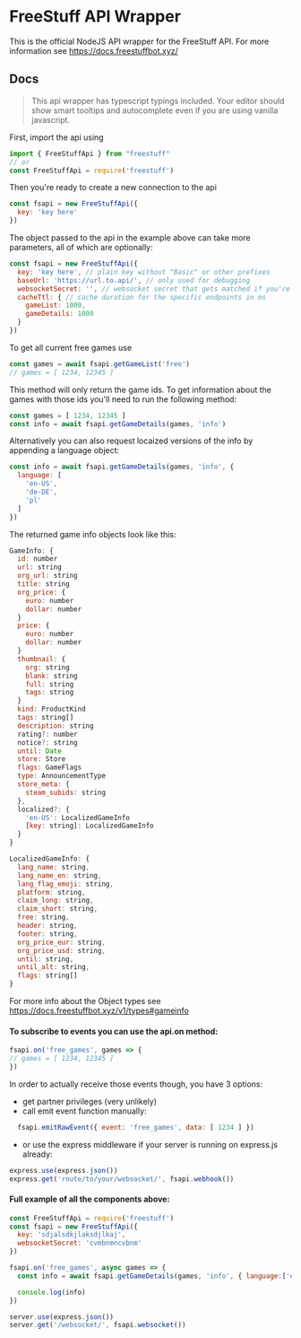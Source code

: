 # FreeStuff API Wrapper

This is the official NodeJS API wrapper for the FreeStuff API. For more information see https://docs.freestuffbot.xyz/

## Docs

> This api wrapper has typescript typings included. Your editor should show smart tooltips and autocomplete even if you are using vanilla javascript.

First, import the api using
```js
import { FreeStuffApi } from "freestuff"
// or
const FreeStuffApi = require('freestuff')
```

Then you're ready to create a new connection to the api
```js
const fsapi = new FreeStuffApi({
  key: 'key here'
})
```

The object passed to the api in the example above can take more parameters, all of which are optionally:
```js
const fsapi = new FreeStuffApi({
  key: 'key here', // plain key without "Basic" or other prefixes
  baseUrl: 'https://url.to.api/', // only used for debugging
  websocketSecret: '', // websocket secret that gets matched if you're using the inbuilt express.js middleware
  cacheTtl: { // cache duration for the specific endpoints in ms
    gameList: 1000,
    gameDetails: 1000
  }
})
```

To get all current free games use
```js
const games = await fsapi.getGameList('free')
// games = [ 1234, 12345 ]
```

This method will only return the game ids. To get information about the games with those ids you'll need to run the following method:

```js
const games = [ 1234, 12345 ]
const info = await fsapi.getGameDetails(games, 'info')
```

Alternatively you can also request locaized versions of the info by appending a language object:

```js
const info = await fsapi.getGameDetails(games, 'info', {
  language: [
    'en-US',
    'de-DE',
    'pl'
  ]
})
```

The returned game info objects look like this:

```js
GameInfo: {
  id: number
  url: string
  org_url: string
  title: string
  org_price: {
    euro: number
    dollar: number
  }
  price: {
    euro: number
    dollar: number
  }
  thumbnail: {
    org: string
    blank: string
    full: string
    tags: string
  }
  kind: ProductKind
  tags: string[]
  description: string
  rating?: number
  notice?: string
  until: Date
  store: Store
  flags: GameFlags
  type: AnnouncementType
  store_meta: {
    steam_subids: string
  },
  localized?: {
    'en-US': LocalizedGameInfo
    [key: string]: LocalizedGameInfo
  }
}

LocalizedGameInfo: {
  lang_name: string,
  lang_name_en: string,
  lang_flag_emoji: string,
  platform: string,
  claim_long: string,
  claim_short: string,
  free: string,
  header: string,
  footer: string,
  org_price_eur: string,
  org_price_usd: string,
  until: string,
  until_alt: string,
  flags: string[]
}
```

For more info about the Object types see https://docs.freestuffbot.xyz/v1/types#gameinfo

#### To subscribe to events you can use the api.on method:
```js
fsapi.on('free_games', games => {
// games = [ 1234, 12345 ]
})
```

In order to actually receive those events though, you have 3 options:
* get partner privileges (very unlikely)
* call emit event function manually:
```js
  fsapi.emitRawEvent({ event: 'free_games', data: [ 1234 ] })
```
* or use the express middleware if your server is running on express.js already:
```js
express.use(express.json())
express.get('route/to/your/websocket/', fsapi.webhook())
```

#### Full example of all the components above:

```js
const FreeStuffApi = require('freestuff')
const fsapi = new FreeStuffApi({
  key: 'sdjalsdkjlaksdjlkaj',
  websocketSecret: 'cvmbnmncvbnm'
})

fsapi.on('free_games', async games => {
  const info = await fsapi.getGameDetails(games, 'info', { language:['en-US' ] })

  console.log(info)
})

server.use(express.json())
server.get('/websocket/', fsapi.websocket())
```
